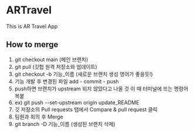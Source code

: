 # ARTravel
This is AR Travel App

## How to merge
1. git checkout main (메인 브랜치)
2. git pull (깃헙 원격 저장소와 업데이트)
3. git checkout -b 기능_이름 (새로운 브랜치 생성 영어가 좋을듯!)
4. 기능 개발 후 변경된 파일 add - commit - push
5. push하면 브랜치가 upstream 되지 않았다고 나올 것 이 때 터미널에 뜨는 명령어 복붙
6. ex) git push --set-upstream origin update_README
7. 깃 저장소의 Pull requests 탭에서 Compare & pull request 클릭
8. 팀원과 회의 후 Merge
9. git branch -D 기능_이름 (생성된 브랜치 삭제)
